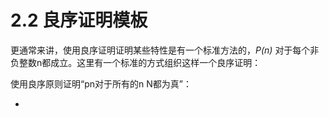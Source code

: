 # 2.2 良序证明模板

更通常来讲，使用良序证明证明某些特性是有一个标准方法的，_P\(n\)_ 对于每个非负整数n都成立。这里有一个标准的方式组织这样一个良序证明：

使用良序原则证明“pn对于所有的n N都为真”：

* 
